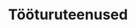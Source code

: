 ---
schema: default
title: Tööturuteenused
title_en: Labor market services
notes: 'Töötukassa poolt pakutavate tööturuteenuste statistika. Vähenenud töövõimega töötutele osutatud teenused on välja toodud eraldi failis. Andmeid uuendatakse kord kuus. Eelmise kuu statistika avaldatakse üldjuhul järgmise kuu 10. kuupäevaks.'
notes_en:  "Statistics on labor market services provided by the Unemployment Insurance Fund. Services provided to the unemployed with reduced working capacity are listed in a separate file. The data is updated once a month. Last month's statistics are usually published by the 10th of the following month."
category: 
  - Elanikkond ja ühiskond 
category_en: 
  - Population and Society
resources:
  - name: Aktiivsed tööturumeetmed
    url: 'https://www.tootukassa.ee/sites/tootukassa.ee/files/almp.xlsx'
    format: xlsx
    interactive: 'False'
  - name: Aktiivsed tööturumeetmed (vähenenud töövõimega inimesed)
    url: 'https://www.tootukassa.ee/sites/tootukassa.ee/files/almp_vah_toovoime.xlsx' 
    format: xlsx
    interactive: 'False'
license: 'https://creativecommons.org/licenses/by-sa/3.0/ee/legalcode'
update_freq: 'http://purl.org/linked-data/sdmx/2009/code#freq-M'
date_issued: 13/06/2019 
date_modified: 2020/08/12
organization: Eesti Töötukassa
maintainer_name: Eesti Töötukassa
maintainer_email: github@tootukassa.ee
maintainer_phone: '614 7386'
---